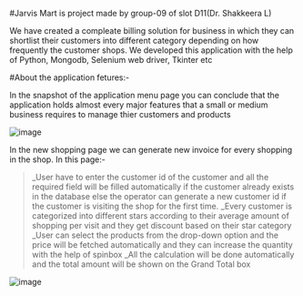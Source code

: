 #Jarvis Mart is project made by group-09 of slot D11(Dr. Shakkeera L)

We have created a compleate billing solution for business in which they can shortlist their customers into different category depending on how frequently the customer shops. We developed this application with the help of Python, Mongodb, Selenium web driver, Tkinter etc

#About the application fetures:-

In the snapshot of the application menu page you can conclude that the application holds almost every major features that a small or medium business requires to manage thier customers and products

![image](https://user-images.githubusercontent.com/90051370/149282340-fc48c8fa-a414-4927-ba43-9164c1b9d86f.png)

In the new shopping page we can generate new invoice for every shopping in the shop. In this page:-
>_User have to enter the customer id of the customer and all the required field will be filled automatically if the customer already exists in the database else the operator can generate a new customer id if the customer is visiting the shop for the first time.
_Every customer is categorized into different stars according to their average amount of shopping per visit and they get discount based on their star category
_User can select the products from the drop-down option and the price will be fetched automatically and they can increase the quantity with the help of spinbox _All the calculation will be done automatically and the total amount will be shown on the Grand Total box

![image](https://user-images.githubusercontent.com/90051370/149284177-08f6758f-69d0-434d-8c31-130f086020a4.png)



 
